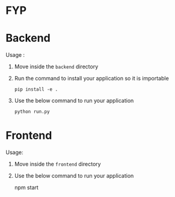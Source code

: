 # FYP 
# Backend
Usage :

 1) Move inside the `backend` directory
    
 2) Run the command to install your application so it is importable
        
        pip install -e .
        
 3) Use the below command to run your application
        
        python run.py

# Frontend
Usage:

 1) Move inside the `frontend` directory
 
 2) Use the below command to run your application
       
       npm start
